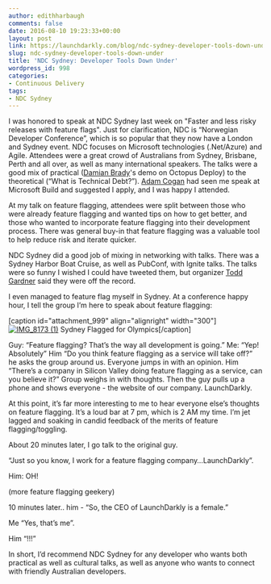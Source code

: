 ```yaml
---
author: edithharbaugh
comments: false
date: 2016-08-10 19:23:33+00:00
layout: post
link: https://launchdarkly.com/blog/ndc-sydney-developer-tools-down-under/
slug: ndc-sydney-developer-tools-down-under
title: 'NDC Sydney: Developer Tools Down Under'
wordpress_id: 998
categories:
- Continuous Delivery
tags:
- NDC Sydney
---
```


I was honored to speak at NDC Sydney last week on "Faster and less risky releases with feature flags". Just for clarification, NDC is “Norwegian Developer Conference”, which is so popular that they now have a London and Sydney event. NDC focuses on Microsoft technologies (.Net/Azure) and Agile. Attendees were a great crowd of Australians from Sydney, Brisbane, Perth and all over, as well as many international speakers. The talks were a good mix of practical ([Damian Brady](https://twitter.com/damovisa)'s demo on Octopus Deploy) to the theoretical (“What is Technical Debt?”). [Adam Cogan](https://twitter.com/adamcogan) had seen me speak at Microsoft Build and suggested I apply, and I was happy I attended. 

At my talk on feature flagging, attendees were split between those who were already feature flagging and wanted tips on how to get better, and those who wanted to incorporate feature flagging into their development process. There was general buy-in that feature flagging was a valuable tool to help reduce risk and iterate quicker. 

NDC Sydney did a good job of mixing in networking with talks. There was a Sydney Harbor Boat Cruise, as well as PubConf, with Ignite talks. The talks were so funny I wished I could have tweeted them, but organizer [Todd Gardner](https://twitter.com/toddhgardner) said they were off the record.

I even managed to feature flag myself in Sydney. At a conference happy hour, I tell the group I’m here to speak about feature flagging:

[caption id="attachment_999" align="alignright" width="300"][![IMG_8173 (1)](https://blog.launchdarkly.com/wp-content/uploads/2016/08/IMG_8173-1-e1470856612905-300x225.jpg)](https://blog.launchdarkly.com/wp-content/uploads/2016/08/IMG_8173-1.jpg) Sydney Flagged for Olympics[/caption]

Guy: “Feature flagging? That’s the way all development is going.”
Me: “Yep! Absolutely”
Him “Do you think feature flagging as a service will take off?” he asks the group around us. Everyone jumps in with an opinion.
Him “There’s a company in Silicon Valley doing feature flagging as a service, can you believe it?”
Group weighs in with thoughts.
Then the guy pulls up a phone and shows everyone - the website of our company. LaunchDarkly.

At this point, it’s far more interesting to me to hear everyone else’s thoughts on feature flagging. It’s a loud bar at 7 pm, which is 2 AM my time. I’m jet lagged and soaking in candid feedback of the merits of feature flagging/toggling.

About 20 minutes later, I go talk to the original guy. 

“Just so you know, I work for a feature flagging company…LaunchDarkly”.

Him: OH! 

(more feature flagging geekery)

10 minutes later.. him - “So, the CEO of LaunchDarkly is a female.”

Me “Yes, that’s me”.

Him “!!!”

In short, I’d recommend NDC Sydney for any developer who wants both practical as well as cultural talks, as well as anyone who wants to connect with friendly Australian developers. 
